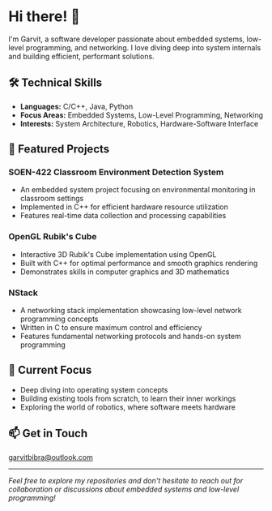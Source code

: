 # Hi there! 👋

I'm Garvit, a software developer passionate about embedded systems, low-level programming, and networking. I love diving deep into system internals and building efficient, performant solutions.

## 🛠️ Technical Skills
- **Languages:** C/C++, Java, Python
- **Focus Areas:** Embedded Systems, Low-Level Programming, Networking
- **Interests:** System Architecture, Robotics, Hardware-Software Interface

## 🚀 Featured Projects

### SOEN-422 Classroom Environment Detection System
- An embedded system project focusing on environmental monitoring in classroom settings
- Implemented in C++ for efficient hardware resource utilization
- Features real-time data collection and processing capabilities

### OpenGL Rubik's Cube
- Interactive 3D Rubik's Cube implementation using OpenGL
- Built with C++ for optimal performance and smooth graphics rendering
- Demonstrates skills in computer graphics and 3D mathematics

### NStack
- A networking stack implementation showcasing low-level network programming concepts
- Written in C to ensure maximum control and efficiency
- Features fundamental networking protocols and hands-on system programming

## 🌱 Current Focus
- Deep diving into operating system concepts
- Building existing tools from scratch, to learn their inner workings
- Exploring the world of robotics, where software meets hardware

## 📫 Get in Touch
garvitbibra@outlook.com

---
*Feel free to explore my repositories and don't hesitate to reach out for collaboration or discussions about embedded systems and low-level programming!*
